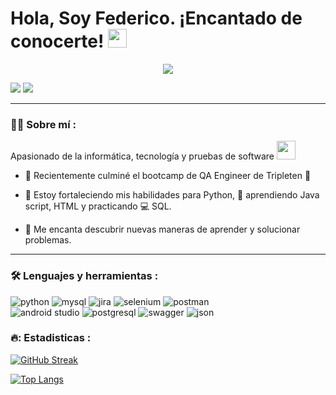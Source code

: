 <link rel="stylesheet" type='text/css' href="https://cdn.jsdelivr.net/gh/devicons/devicon@latest/devicon.min.css" />
          
<h1>
  Hola, Soy Federico. ¡Encantado de conocerte!
  <img decoding="async" src="https://media.giphy.com/media/hvRJCLFzcasrR4ia7z/giphy.gif" width="30px"/>
</h1>

<div id="header" align="center">
  <img decoding="async" src="https://github.com/user-attachments/assets/29a86741-5b30-437f-a98f-fb63b3d886e3"/>
</div>

[![](https://img.shields.io/badge/LinkedIn-0077B5?style=for-the-badge&logo=linkedin&logoColor=white)](https://www.linkedin.com/in/federico-suarez-qa-engineer) 
[![](https://img.shields.io/badge/Gmail-D14836?style=for-the-badge&logo=gmail&logoColor=white)](https://mail.google.com/mail/?view=cm&fs=1&to=fedesm24@gmail.com)


---
 <div id="header" align="left">

### :man_technologist: Sobre mí :
Apasionado de la informática, tecnología y pruebas de software <img decoding="async" src="https://media.giphy.com/media/WUlplcMpOCEmTGBtBW/giphy.gif" width="30">

* :telescope: Recientemente culminé el bootcamp de QA Engineer de Tripleten :muscle:

* :seedling: Estoy fortaleciendo mis habilidades para Python, :blue_book: aprendiendo Java script, HTML y practicando :computer: SQL.

* :heartbeat: Me encanta descubrir nuevas maneras de aprender y solucionar problemas.

---

### :hammer_and_wrench: Lenguajes y herramientas :

<div id="header" align="left">
  
  <img decoding="async" src="https://img.shields.io/badge/Python-3776AB?style=for-the-badge&logo=python&logoColor=white" alt="python"/>
  <img decoding="async" src="https://img.shields.io/badge/MySQL-F29111?style=for-the-badge&logo=mysql&logoColor=white" alt="mysql"/>
  <img decoding="async" src="https://img.shields.io/badge/Jira-0052CC?style=for-the-badge&logo=jira&logoColor=white" alt="jira"/>
  <img decoding="async" src="https://img.shields.io/badge/Selenium-43B02A?style=for-the-badge&logo=selenium&logoColor=white" alt="selenium"/>
  <img decoding="async" src="https://img.shields.io/badge/Postman-FF6C37?style=for-the-badge&logo=postman&logoColor=white" alt="postman"/>
  <div>
  <img decoding="async" src="https://img.shields.io/badge/Android_Studio-3DDC84?style=for-the-badge&logo=android-studio&logoColor=white" alt="android studio"/>
  <img decoding="async" src="https://img.shields.io/badge/PostgreSQL-4169E1?style=for-the-badge&logo=postgresql&logoColor=white" alt="postgresql"/>
  <img decoding="async" src="https://img.shields.io/badge/Swagger-85EA2D?style=for-the-badge&logo=swagger&logoColor=black" alt="swagger"/>
  <img decoding="async" src="https://img.shields.io/badge/JSON-000000?style=for-the-badge&logo=json&logoColor=white" alt="json"/>
  </div>
  
</div>

### 🔥: Estadisticas :

[![GitHub Streak](http://github-readme-streak-stats.herokuapp.com?user=fedesm1&theme=dark&background=000000)](https://git.io/streak-stats)

[![Top Langs](https://github-readme-stats.vercel.app/api/top-langs/?username=fedesm1&layout=compact&theme=vision-friendly-dark)](https://github.com/anuraghazra/github-readme-stats)



          
          
          





<!--
**fedesm1/fedesm1** is a ✨ _special_ ✨ repository because its `README.md` (this file) appears on your GitHub profile.

Here are some ideas to get you started:

- 🔭 I’m currently working on ...
- 🌱 I’m currently learning ...
- 👯 I’m looking to collaborate on ...
- 🤔 I’m looking for help with ...
- 💬 Ask me about ...
- 📫 How to reach me: ...
- 😄 Pronouns: ...
- ⚡ Fun fact: ...
-->
